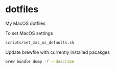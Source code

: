 # dotfiles

My MacOS dotfiles

To set MacOS settings

```sh
scripts/set_mac_os_defaults.sh
```

Update brewfile with currently installed pacakges

```sh
brew bundle dump -f --describe
```

